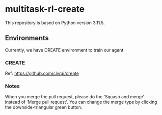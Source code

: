 # multitask-rl-create

This repository is based on Python version 3.11.5.

## Environments

Currently, we have CREATE environment to train our agent 

### CREATE

Ref: https://github.com/clvrai/create

### Notes

When you merge the pull request, please do the 'Squash and merge' instead of 'Merge pull request'.
You can change the merge type by clicking the downside-triangular green button.